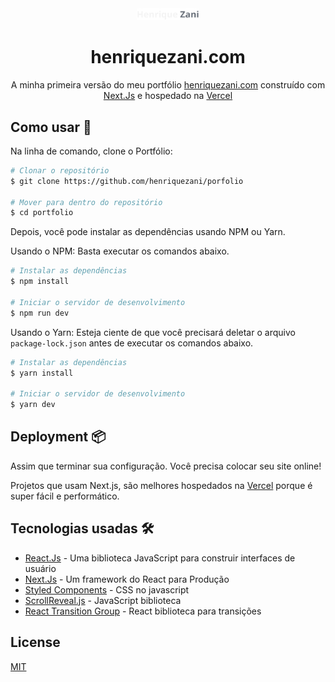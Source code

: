 <div align="center">
  <img alt="Logo" src="public/Logo.png" width="100" />
</div>
<h1 align="center">
  henriquezani.com
</h1>
<p align="center">
  A minha primeira versão do meu portfólio <a href="https://henriquezani.com" target="_blank">henriquezani.com</a> construído com <a href="https://www.nextjs.org/" target="_blank">Next.Js</a> e hospedado na <a href="https://www.vercel.com/" target="_blank">Vercel</a>
</p>


## Como usar 🔧

Na linha de comando, clone o Portfólio:

```bash
# Clonar o repositório
$ git clone https://github.com/henriquezani/porfolio

# Mover para dentro do repositório
$ cd portfolio
```

Depois, você pode instalar as dependências usando NPM ou Yarn.

Usando o NPM: Basta executar os comandos abaixo.

```bash
# Instalar as dependências
$ npm install

# Iniciar o servidor de desenvolvimento
$ npm run dev
```

Usando o Yarn: Esteja ciente de que você precisará deletar o arquivo `package-lock.json` antes de executar os comandos abaixo.

```bash
# Instalar as dependências
$ yarn install

# Iniciar o servidor de desenvolvimento
$ yarn dev
```
## Deployment 📦

Assim que terminar sua configuração. Você precisa colocar seu site online!

Projetos que usam Next.js, são melhores hospedados na [Vercel](https://vercel.com) porque é super fácil e performático.

## Tecnologias usadas 🛠️

- [React.Js](https://reactjs.org/) - Uma biblioteca JavaScript para construir interfaces de usuário
- [Next.Js](https://nextjs.org/) - Um framework do React para Produção
- [Styled Components](https://styled-components.com/) - CSS no javascript
- [ScrollReveal.js](https://scrollrevealjs.org/) - JavaScript biblioteca
- [React Transition Group](https://reactcommunity.org/react-transition-group/) - React biblioteca para transições

## License

[MIT](https://choosealicense.com/licenses/mit/)
